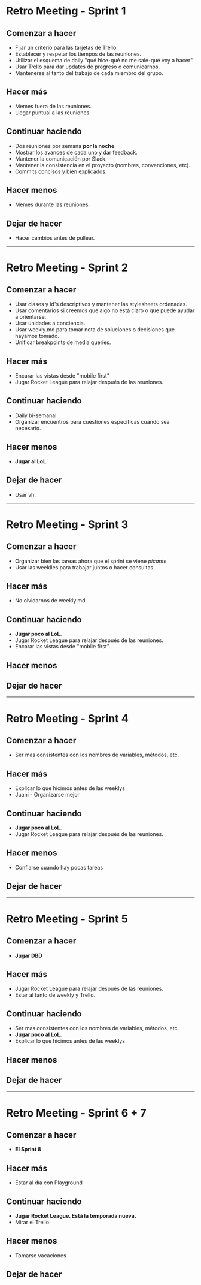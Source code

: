 # Retro Meeting - Sprint 1


## Comenzar a hacer
* Fijar un criterio para las tarjetas de Trello.
* Establecer y respetar los tiempos de las reuniones.
* Utilizar el esquema de daily "qué hice-qué no me sale-qué voy a hacer"
* Usar Trello para dar updates de progreso o comunicarnos.
* Mantenerse al tanto del trabajo de cada miembro del grupo.

## Hacer más
* Memes fuera de las reuniones.
* Llegar puntual a las reuniones.

## Continuar haciendo
* Dos reuniones por semana **por la noche**.
* Mostrar los avances de cada uno y dar feedback.
* Mantener la comunicación por Slack.
* Mantener la consistencia en el proyecto (nombres, convenciones, etc).
* Commits concisos y bien explicados.

## Hacer menos
* Memes durante las reuniones.

## Dejar de hacer
* Hacer cambios antes de pullear.

---------------------------------------------------------------------------------------------------------------------------------------------------------------------------------

# Retro Meeting - Sprint 2


## Comenzar a hacer
* Usar clases y id's descriptivos y mantener las stylesheets ordenadas.
* Usar comentarios si creemos que algo no está claro o que puede ayudar a orientarse.
* Usar unidades a conciencia.
* Usar weekly.md para tomar nota de soluciones o decisiones que hayamos tomado.
* Unificar breakpoints de media queries.

## Hacer más
* Encarar las vistas desde "mobile first"
* Jugar Rocket League para relajar después de las reuniones.

## Continuar haciendo
* Daily bi-semanal.
* Organizar encuentros para cuestiones específicas cuando sea necesario.

## Hacer menos
* **Jugar al LoL.**

## Dejar de hacer
* Usar vh.

---------------------------------------------------------------------------------------------------------------------------------------------------------------------------------

# Retro Meeting - Sprint 3


## Comenzar a hacer
* Organizar bien las tareas ahora que el sprint se viene _picante_
* Usar las weeklies para trabajar juntos o hacer consultas.

## Hacer más
* No olvidarnos de weekly.md

## Continuar haciendo
* **Jugar poco al LoL.**
* Jugar Rocket League para relajar después de las reuniones.
* Encarar las vistas desde "mobile first".

## Hacer menos

## Dejar de hacer

---------------------------------------------------------------------------------------------------------------------------------------------------------------------------------

# Retro Meeting - Sprint 4


## Comenzar a hacer
* Ser mas consistentes con los nombres de variables, métodos, etc.

## Hacer más
* Explicar lo que hicimos antes de las weeklys
* Juani - Organizarse mejor


## Continuar haciendo
* **Jugar poco al LoL.**
* Jugar Rocket League para relajar después de las reuniones.


## Hacer menos
* Confiarse cuando hay pocas tareas

## Dejar de hacer

---------------------------------------------------------------------------------------------------------------------------------------------------------------------------------

# Retro Meeting - Sprint 5


## Comenzar a hacer
* **Jugar DBD**

## Hacer más
* Jugar Rocket League para relajar después de las reuniones.
* Estar al tanto de weekly y Trello.

## Continuar haciendo
* Ser mas consistentes con los nombres de variables, métodos, etc.
* **Jugar poco al LoL.**
* Explicar lo que hicimos antes de las weeklys

## Hacer menos

## Dejar de hacer

---------------------------------------------------------------------------------------------------------------------------------------------------------------------------------

# Retro Meeting - Sprint 6 + 7


## Comenzar a hacer
* **El Sprint 8**

## Hacer más
* Estar al día con Playground

## Continuar haciendo
* **Jugar Rocket League. Está la temporada nueva.**
* Mirar el Trello

## Hacer menos
* Tomarse vacaciones

## Dejar de hacer

